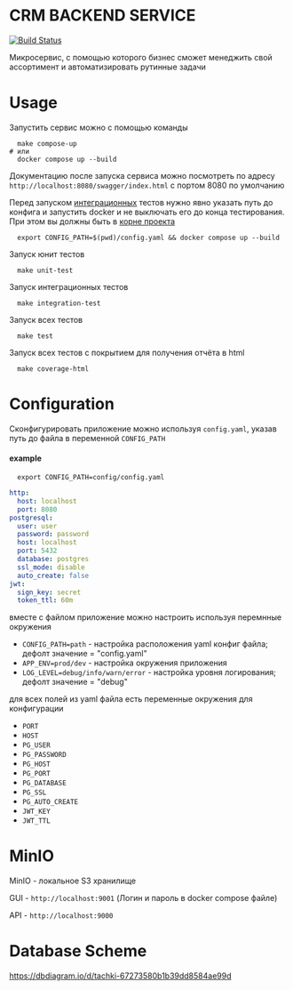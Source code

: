 # CRM BACKEND SERVICE

[![Build Status][ci-badge]][ci-runs]
<!--- ![coverage][coverage-badge] --->

[ci-badge]:            https://github.com/tachki/crm-backend/actions/workflows/test.yaml/badge.svg
[ci-runs]:             https://github.com/tachki/crm-backend/actions
[coverage-badge]:      https://raw.githubusercontent.com/tachki/.github/badges/.badges/master/coverage.svg

Микросервис, с помощью которого бизнес сможет менеджить свой ассортимент и автоматизировать рутинные задачи

# Usage

Запустить сервис можно с помощью команды 

```shell
  make compose-up
# или
  docker compose up --build
```

Документацию после запуска сервиса можно посмотреть по адресу `http://localhost:8080/swagger/index.html`
с портом 8080 по умолчанию



Перед запуском <u>интеграционных</u> тестов нужно явно указать путь до конфига и запустить docker и не выключать его до конца тестирования. При этом вы должны быть в <u>корне проекта</u>
```shell
  export CONFIG_PATH=$(pwd)/config.yaml && docker compose up --build
```

Запуск юнит тестов
```shell
  make unit-test
```

Запуск интеграционных тестов
```shell
  make integration-test
```

Запуск всех тестов
```shell
  make test
```

Запуск всех тестов с покрытием для получения отчёта в html
```shell
  make coverage-html
```

# Configuration

Сконфигурировать приложение можно используя `config.yaml`, указав путь до файла в переменной `CONFIG_PATH`
#### example
```shell
  export CONFIG_PATH=config/config.yaml
```

```yaml
http:
  host: localhost
  port: 8080
postgresql:
  user: user
  password: password
  host: localhost
  port: 5432
  database: postgres
  ssl_mode: disable
  auto_create: false
jwt:
  sign_key: secret
  token_ttl: 60m
```

вместе с файлом приложение можно настроить используя перемнные окружения
- `CONFIG_PATH=path` - настройка расположения yaml конфиг файла; дефолт значение = "config.yaml"
- `APP_ENV=prod/dev` - настройка окружения приложения
- `LOG_LEVEL=debug/info/warn/error` - настройка уровня логирования; дефолт значение = "debug"

для всех полей из yaml файла есть переменные окружения для конфигурации

- `PORT`
- `HOST`
- `PG_USER`
- `PG_PASSWORD`
- `PG_HOST`
- `PG_PORT`
- `PG_DATABASE`
- `PG_SSL`
- `PG_AUTO_CREATE`
- `JWT_KEY`
- `JWT_TTL`

# MinIO

MinIO - локальное S3 хранилище

GUI - `http://localhost:9001` (Логин и пароль в docker compose файле)

API - `http://localhost:9000`

# Database Scheme

https://dbdiagram.io/d/tachki-67273580b1b39dd8584ae99d

